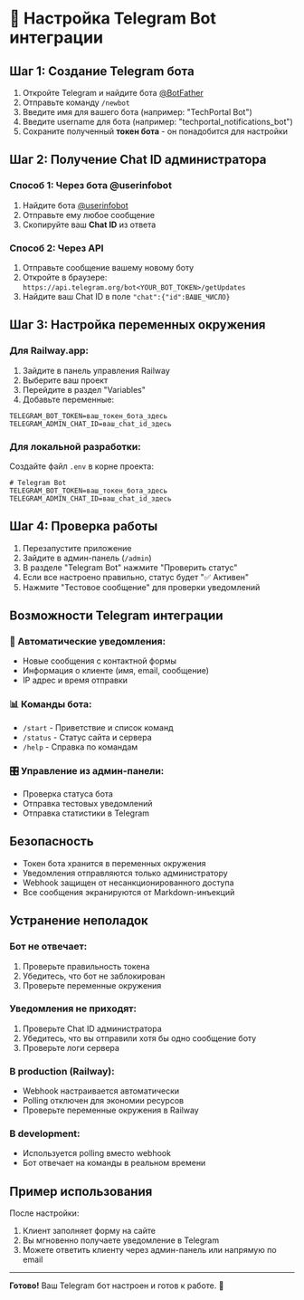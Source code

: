 # 🤖 Настройка Telegram Bot интеграции

## Шаг 1: Создание Telegram бота

1. Откройте Telegram и найдите бота [@BotFather](https://t.me/botfather)
2. Отправьте команду `/newbot`
3. Введите имя для вашего бота (например: "TechPortal Bot")
4. Введите username для бота (например: "techportal_notifications_bot")
5. Сохраните полученный **токен бота** - он понадобится для настройки

## Шаг 2: Получение Chat ID администратора

### Способ 1: Через бота @userinfobot
1. Найдите бота [@userinfobot](https://t.me/userinfobot)
2. Отправьте ему любое сообщение
3. Скопируйте ваш **Chat ID** из ответа

### Способ 2: Через API
1. Отправьте сообщение вашему новому боту
2. Откройте в браузере: `https://api.telegram.org/bot<YOUR_BOT_TOKEN>/getUpdates`
3. Найдите ваш Chat ID в поле `"chat":{"id":ВАШЕ_ЧИСЛО}`

## Шаг 3: Настройка переменных окружения

### Для Railway.app:
1. Зайдите в панель управления Railway
2. Выберите ваш проект
3. Перейдите в раздел "Variables"
4. Добавьте переменные:

```env
TELEGRAM_BOT_TOKEN=ваш_токен_бота_здесь
TELEGRAM_ADMIN_CHAT_ID=ваш_chat_id_здесь
```

### Для локальной разработки:
Создайте файл `.env` в корне проекта:

```env
# Telegram Bot
TELEGRAM_BOT_TOKEN=ваш_токен_бота_здесь
TELEGRAM_ADMIN_CHAT_ID=ваш_chat_id_здесь
```

## Шаг 4: Проверка работы

1. Перезапустите приложение
2. Зайдите в админ-панель (`/admin`)
3. В разделе "Telegram Bot" нажмите "Проверить статус"
4. Если все настроено правильно, статус будет "✅ Активен"
5. Нажмите "Тестовое сообщение" для проверки уведомлений

## Возможности Telegram интеграции

### 🔔 Автоматические уведомления:
- Новые сообщения с контактной формы
- Информация о клиенте (имя, email, сообщение)
- IP адрес и время отправки

### 📊 Команды бота:
- `/start` - Приветствие и список команд
- `/status` - Статус сайта и сервера
- `/help` - Справка по командам

### 🎛 Управление из админ-панели:
- Проверка статуса бота
- Отправка тестовых уведомлений
- Отправка статистики в Telegram

## Безопасность

- Токен бота хранится в переменных окружения
- Уведомления отправляются только администратору
- Webhook защищен от несанкционированного доступа
- Все сообщения экранируются от Markdown-инъекций

## Устранение неполадок

### Бот не отвечает:
1. Проверьте правильность токена
2. Убедитесь, что бот не заблокирован
3. Проверьте переменные окружения

### Уведомления не приходят:
1. Проверьте Chat ID администратора
2. Убедитесь, что вы отправили хотя бы одно сообщение боту
3. Проверьте логи сервера

### В production (Railway):
- Webhook настраивается автоматически
- Polling отключен для экономии ресурсов
- Проверьте переменные окружения в Railway

### В development:
- Используется polling вместо webhook
- Бот отвечает на команды в реальном времени

## Пример использования

После настройки:
1. Клиент заполняет форму на сайте
2. Вы мгновенно получаете уведомление в Telegram
3. Можете ответить клиенту через админ-панель или напрямую по email

---

**Готово!** Ваш Telegram бот настроен и готов к работе. 🚀 